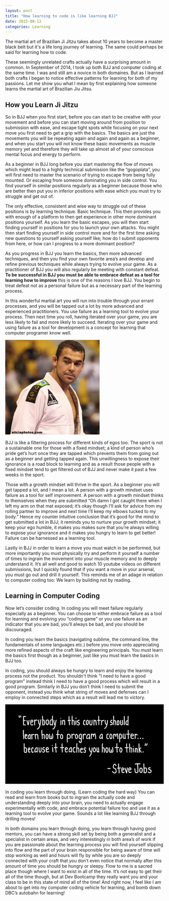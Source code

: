 ```yaml
---
layout: post
title: "How learning to code is like learning BJJ"
date: 2015-08-12
categories: Learning
---
```


The martial art of Brazilian Ji Jitzu takes about 10 years to become a master black belt but it's a life long journey of learning. The same could perhaps be said for learning how to code.

These seemingly unrelated crafts actually have a surprising amount in common. In September of 2014, I took up both BJJ and computer coding at the same time. I was and still am a novice in both domaines. But as I learned both crafts I began to notice effective patterns for learning for both of my passions. Let me show you what I mean by first explaining how someone learns the martial art of Brazilian Jiu Jitsu.

<h2> How you Learn Ji Jitzu </h2>

So in BJJ when you first start, before you can start to be creative with your movement and before you can start moving around from position to submission with ease, and escape tight spots while focusing on your next move you first need to get a grip with the basics. The basics are just the movements you will be repeating again and again and again as a beginner, and when you start you will not know these basic movements as muscle memory yet and therefore they will take up almost all of your conscious mental focus and energy to perform.


As a beginner in BJJ long before you start mastering the flow of moves which might lead to a highly technical submission like the “gogoplata”, you will first need to master the scenario of trying to escape from being fully mounted. Or escaping from someone dominating you in side control. You find yourself in similar positions regularly as a beginner because those who are better then put you in inferior positions with ease which you must try to struggle and get out of.


The only effective, consistent and wise way to struggle out of these positions is by learning technique. Basic technique. This then provides you with enough of a platform to then get experience in other more dominant positions yourself. As you learn the basic escapes, you will then start finding yourself in positions for you to launch your own attacks. You might then start finding yourself in side control more and for the first time asking new questions to yourself  asking yourself like; how do I submit opponents from here, or how can I progress to a more dominant position?

As you progress in BJJ you learn the basics, then more advanced techniques, and then you find your own favorite area’s and develop and refine previous techniques while always trying to evolve your game. As a practitioner of BJJ you will also regularly be meeting with constant defeat. <b> To be successful in BJJ you must be able to embrace defeat as a tool for learning how to improve </b> this is one of the reasons I love BJJ. You begin to treat defeat not as a personal failure but as a necessary part of the learning process.


In this wonderful martial art you will run into trouble through your errant processes, and you will be tapped out a lot by more advanced and experienced practitioners. You use failure as a learning tool to evolve your process. Then next time you roll, having iterated over your game, you are less likely to fail and more likely to succeed. Iterating over your game and using failure as a tool for development is a concept for learning that computer programer know well.

![marcelo garcia](/imgs/marcelo-garc.jpg)

BJJ is like a filtering process for different kinds of egos too. The sport is not a sustainable one for those with a fixed mindset; a kind of person who’s pride get’s hurt once they are tapped which prevents them from going out as a beginner and getting tapped again. This unwillingness to expose their ignorance is a road block to learning and as a result those people with a fixed mindset tend to get filtered out of BJJ and never make it past a few weeks in the sport.

Those with a growth mindset will thrive in the sport. As a beginner you will get tapped a lot, and I mean a lot. A person with a growth mindset uses failure as a tool for self improvement. A person with a growth mindset thinks to themselves when they are submitted “Oh damn I got caught there when I left my arm on that mat exposed; it’s okay though I’ll ask for advice from my rolling partner to improve and next time I’ll keep my elbows tucked to my body.” Hence my counter intuitive conclusion that it’s good for the mind to get submitted a lot in BJJ; it reminds you to nurture your growth mindset; it keep your ego humble, it makes you makes sure that you’re always willing to expose your ignorance and it makes you hungry to learn to get better! Failure can be harnessed as a learning tool.

Lastly in BJJ in order to learn a move you must watch in be performed, but more importantly you must physically try and perform it yourself a number of times to ingrain the movement into your muscle memory and to deeply understand it. It’s all well and good to watch 10 youtube videos on different submissions, but I quickly found that if you want a move in your arsenal, you must go out and drill it yourself. This reminds me of an adage in relation to computer coding too: We learn by building not by reading.

<h2> Learning in Computer Coding </h2>

Now let’s consider coding. In coding you will meet failure regularly especially as a beginner. You can choose to either embrace failure as a tool for learning and evolving you “coding game” or you use failure as an indicator that you are bad, you’ll always be bad, and you should be discouraged.

In coding you learn the basics (navigating sublime, the command line, the fundamentals of some languages etc.) before you move onto appreciating more refined aspects of the craft like engineering principals. You must learn the basics first though as a beginner, just like you must learn the basics in BJJ too.

In coding, you should always be hungry to learn and enjoy the learning process not the product. You shouldn't think "I need to have a good program" instead think I need to have a good process which will result in a good program. Similarly in BJJ you don’t think I need to submit the opponent, instead you think what string of moves and defenses can I employ in connected steps which as a result will lead me to victory.

![steve jobs quote](/imgs/learn-to-code.jpeg)

In coding you learn through doing. (Learn coding the hard way) You can read and learn from books but to ingrain the actually code and understanding deeply into your brain, you need to actually engage experimentally with code, and embrace potential failure too and use it as a learning tool to evolve your game. Sounds a lot like learning BJJ through drilling moves!


In both domains you learn through doing, you learn through having good mentors, you can have a strong skill set by being both a generalist and a specialist in certain areas, and very interestingly in both area’s of work if you are passionate about the learning process you will find yourself slipping into flow and the part of your brain responsible for being aware of time will stop working as well and hours will fly by while you are so deeply connected with your craft that you don’t even notice that normally after this amount of time you should be hungry or sleepy. Flow to me is a sacred place though where I want to exist in all of the time. It’s not easy to get their all of the time though, but at Dev Bootcamp they really want you and your class to be in this state of mind all of the time! And right now, I feel like I am about to get into my computer coding vehicle for learning, and bomb down DBC’s autobahn for learning!

